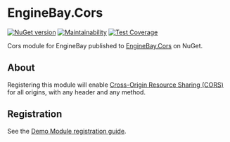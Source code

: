 # EngineBay.Cors

[![NuGet version](https://badge.fury.io/nu/EngineBay.Cors.svg)](https://badge.fury.io/nu/EngineBay.Cors)
[![Maintainability](https://api.codeclimate.com/v1/badges/388eab8c1c2bd922c521/maintainability)](https://codeclimate.com/github/engine-bay/cors/maintainability)
[![Test Coverage](https://api.codeclimate.com/v1/badges/388eab8c1c2bd922c521/test_coverage)](https://codeclimate.com/github/engine-bay/cors/test_coverage)

Cors module for EngineBay published to [EngineBay.Cors](https://www.nuget.org/packages/EngineBay.Cors/) on NuGet.

## About

Registering this module will enable [Cross-Origin Resource Sharing (CORS)](https://developer.mozilla.org/en-US/docs/Web/HTTP/CORS) for all origins, with any header and any method.

## Registration

See the [Demo Module registration guide](https://github.com/engine-bay/demo-module).
